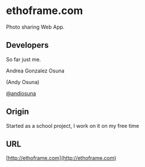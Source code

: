 ethoframe.com
=============

Photo sharing Web App.

Developers
----------

So far just me.

Andrea Gonzalez Osuna

(Andy Osuna)

[@andiosuna](https://twitter.com/andiosuna)

Origin
------

Started as a school project, I work on it on my free time

URL
---

[http://ethoframe.com](http://ethoframe.com)
